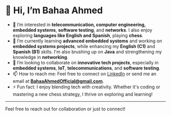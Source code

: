 # 👋 Hi, I’m Bahaa Ahmed

- 👀 I’m interested in **telecommunication, computer engineering, embedded systems**, **software testing**, and **networks**. I also enjoy exploring **languages like English and Spanish**, playing **chess**. 
- 🌱 I’m currently learning **advanced embedded systems** and working on **embedded systems projects**, while enhancing my **English (C1)** and **Spanish (B1)** skills. I'm also brushing up on **Java** and strengthening my knowledge in **networking**.
- 🔗 I’m looking to collaborate on **innovative tech projects**, especially in **embedded systems**, **IoT**, **telecommunications**, and **software testing**.
- 📫 How to reach me: Feel free to connect on [LinkedIn](https://www.linkedin.com/in/bahaa-ahmed-yahya/) or send me an email at **BahaaAhmedOfficial@gmail.com**.
- ⚡ Fun fact: I enjoy blending tech with creativity. Whether it's coding or mastering a new chess strategy, I thrive on exploring and learning!

---

Feel free to reach out for collaboration or just to connect!
